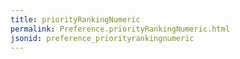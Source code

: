 ```yaml
---
title: priorityRankingNumeric
permalink: Preference.priorityRankingNumeric.html
jsonid: preference_priorityrankingnumeric
---
```

